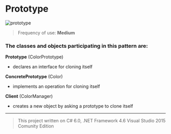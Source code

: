 # Prototype


![prototype](https://cloud.githubusercontent.com/assets/24522089/24106776/603e75bc-0da2-11e7-951a-6d4e8e405bd1.png)

> Frequency of use: **Medium**

### The classes and objects participating in this pattern are:

**Prototype**  (ColorPrototype)
* declares an interface for cloning itself

**ConcretePrototype**  (Color)
* implements an operation for cloning itself

**Client**  (ColorManager)
* creates a new object by asking a prototype to clone itself


-------------------------------------------------------------------------------------------------
> This project written on C# 6.0, .NET Framework 4.6 Visual Studio 2015 Comunity Edition
